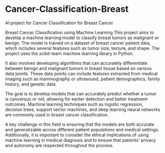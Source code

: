# Cancer-Classification-Breast

AI project for Cancer Classification for Breast Cancer

Breast Cancer Classification using Machine Learning
This project aims to develop a machine learning model to classify breast tumors as malignant or benign. The model is trained on a dataset of breast cancer patient data, which includes several features such as tumor size, texture, and shape. The project uses the scikit-learn machine learning library in Python.

It also involves developing algorithms that can accurately differentiate between benign and malignant tumors in breast tissue based on various data points. These data points can include features extracted from medical imaging such as mammography or ultrasound, patient demographics, family history, and genetic data.

The goal is to develop models that can accurately predict whether a tumor is cancerous or not, allowing for earlier detection and better treatment outcomes. Machine learning techniques such as logistic regression, decision trees, support vector machines, and deep learning neural networks are commonly used in breast cancer classification.

A key challenge in this field is ensuring that the models are both accurate and generalizable across different patient populations and medical settings. Additionally, it is important to consider the ethical implications of using machine learning in medical diagnosis and to ensure that patients' privacy and autonomy are respected throughout the process.
